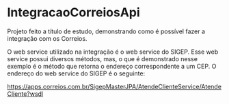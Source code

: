 # IntegracaoCorreiosApi
Projeto feito a título de estudo, demonstrando como é possível fazer a integração com os Correios.

O web service utilizado na integração é o web service do SIGEP. Esse web service possui diversos métodos, mas, o que é demonstrado nesse exemplo é o método que retorna o endereço correspondente a um CEP.
O endereço do web service do SIGEP é o seguinte:

https://apps.correios.com.br/SigepMasterJPA/AtendeClienteService/AtendeCliente?wsdl
